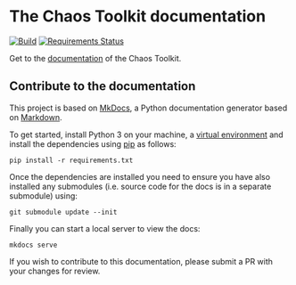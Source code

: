 # The Chaos Toolkit documentation

[![Build](https://github.com/chaostoolkit/chaostoolkit-documentation/actions/workflows/build.yaml/badge.svg)](https://github.com/chaostoolkit/chaostoolkit-documentation/actions/workflows/build.yaml)
[![Requirements Status](https://requires.io/github/chaostoolkit/chaostoolkit-documentation/requirements.svg?branch=gh-pages)](https://requires.io/github/chaostoolkit/chaostoolkit-documentation/requirements/?branch=gh-pages)

Get to the [documentation][live] of the Chaos Toolkit.

[live]: https://chaostoolkit.org

## Contribute to the documentation

This project is based on [MkDocs][], a Python documentation generator based on
[Markdown][].

To get started, install Python 3 on your machine, a [virtual environment][venv]
and install the dependencies using [pip][] as follows:

```
pip install -r requirements.txt
```

[MkDocs]: http://www.mkdocs.org/
[Markdown]: https://daringfireball.net/projects/markdown/syntax
[venv]: https://virtualenv.pypa.io/en/stable/
[pip]: https://pip.pypa.io/en/stable/installing/

Once the dependencies are installed you need to ensure you have also installed
 any submodules (i.e. source code for the docs is in a separate submodule) 
using:

```
git submodule update --init
```

Finally you can start a local server to view the docs:

```
mkdocs serve
```

If you wish to contribute to this documentation, please submit a PR with your
changes for review.